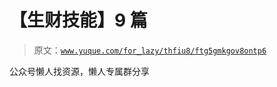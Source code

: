 # 【生财技能】9 篇

> 原文：[`www.yuque.com/for_lazy/thfiu8/ftg5gmkgov8ontp6`](https://www.yuque.com/for_lazy/thfiu8/ftg5gmkgov8ontp6)

<ne-p id="u37f58d88" data-lake-id="u37f58d88"><ne-text id="u44a75a80">公众号懒人找资源，懒人专属群分享</ne-text></ne-p>